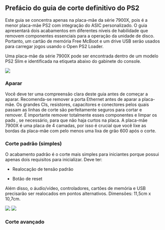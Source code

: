 ## Prefácio do guia de corte definitivo do PS2

Este guia se concentra apenas na placa-mãe da série 7900X, pois é a menor placa-mãe PS2 com integração do ASIC personalizado. O guia apresentará dois acabamentos em diferentes níveis de habilidade que removem componentes essenciais para a operação da unidade de disco. Portanto, um cartão de memória Free McBoot e um drive USB serão usados ​​para carregar jogos usando o Open PS2 Loader.

Uma placa-mãe da série 7900X pode ser encontrada dentro de um modelo PS2 Slim e identificada na etiqueta abaixo do gabinete do console.

<img src="img.jpg">

### Aparar

Você deve ter uma compreensão clara deste guia antes de começar a aparar. Recomenda-se remover a porta Ethernet antes de aparar a placa-mãe. Os grandes CIs, resistores, capacitores e conectores pelos quais passam as linhas de corte são perfeitamente seguros para cortar e remover. É importante remover totalmente esses componentes e limpar os pads , se necessário, para que não haja curtos na placa. A placa-mãe 7900X é uma placa de 4 camadas, por isso é crucial que você lixe as bordas da placa-mãe com pelo menos uma lixa de grão 600 após o corte.

### Corte padrão (simples)

O acabamento padrão é o corte mais simples para iniciantes porque possui apenas dois requisitos para inicializar. Deve ter:

- Realocação de tensão padrão

- Botão de reset

Além disso, o áudio/vídeo, controladores, cartões de memória e USB precisarão ser realocados em pontos alternativos. Dimensões: 11,5cm x 10,7cm.

<img src="img.jpg">

<img src="img.jpg">

### Corte avançado

